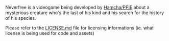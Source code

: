 Neverfree is a videogame being developed by [Hamcha/PPIE](https://padrepio.in) about a mysterious creature who's the last of his kind and his search for the history of his species.

Please refer to the [LICENSE.md](LICENSE.md) file for licensing informations (ie. what license is being used for code and assets)